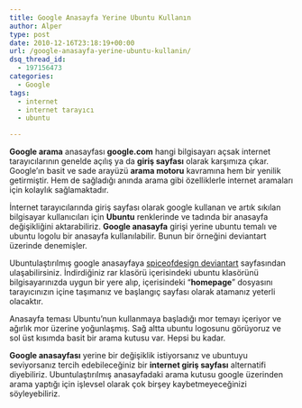```yaml
---
title: Google Anasayfa Yerine Ubuntu Kullanın
author: Alper
type: post
date: 2010-12-16T23:18:19+00:00
url: /google-anasayfa-yerine-ubuntu-kullanin/
dsq_thread_id:
  - 197156473
categories:
  - Google
tags:
  - internet
  - internet tarayıcı
  - ubuntu

---
```

**Google arama** anasayfası **google.com** hangi bilgisayarı açsak internet tarayıcılarının genelde açılış ya da **giriş sayfası** olarak karşımıza çıkar. Google&#8217;ın basit ve sade arayüzü **arama motoru** kavramına hem bir yenilik getirmiştir. Hem de sağladığı anında arama gibi özelliklerle internet aramaları için kolaylık sağlamaktadır.

İnternet tarayıcılarında giriş sayfası olarak google kullanan ve artık sıkılan bilgisayar kullanıcıları için **Ubuntu** renklerinde ve tadında bir anasayfa değişikliğini aktarabiliriz. **Google anasayfa** girişi yerine ubuntu temalı ve ubuntu logolu bir anasayfa kullanılabilir. Bunun bir örneğini deviantart üzerinde denemişler.

Ubuntulaştırılmış google anasayfaya <a href="http://spiceofdesign.deviantart.com/art/Ubuntu-Homepage-189798952" target="_blank" class="broken_link">spiceofdesign deviantart</a> sayfasından ulaşabilirsiniz. İndirdiğiniz rar klasörü içerisindeki ubuntu klasörünü bilgisayarınızda uygun bir yere alıp, içerisindeki &#8220;**homepage**&#8221; dosyasını tarayıcınızın içine taşımanız ve başlangıç sayfası olarak atamanız yeterli olacaktır.

Anasayfa teması Ubuntu&#8217;nun kullanmaya başladığı mor temayı içeriyor ve ağırlık mor üzerine yoğunlaşmış. Sağ altta ubuntu logosunu görüyoruz ve sol üst kısımda basit bir arama kutusu var. Hepsi bu kadar.

**Google anasayfası** yerine bir değişiklik istiyorsanız ve ubuntuyu seviyorsanız tercih edebileceğiniz bir **internet giriş sayfası** alternatifi diyebiliriz. Ubuntulaştırılmış anasayfadaki arama kutusu google üzerinden arama yaptığı için işlevsel olarak çok birşey kaybetmeyeceğinizi söyleyebiliriz.